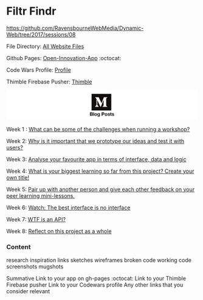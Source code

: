 # Filtr Findr
https://github.com/RavensbourneWebMedia/Dynamic-Web/tree/2017/sessions/08

File Directory: [All Website Files](https://github.com/CallumLovekin28/Open-Innovation-App)

Github Pages: [Open-Innovation-App](https://callumlovekin28.github.io/Open-Innovation-App/) :octocat:

Code Wars Profile: [Profile]()

Thimble Firebase Pusher: [Thimble](https://thimbleprojects.org/callumlovekin/350524/)

![blogs](https://raw.githubusercontent.com/CallumLovekin28/CreativeCollaboration/master/Images/blogposts.png)

Week 1 : [What can be some of the challenges when running a workshop?](https://medium.com/@c.lovekin/what-can-be-some-of-the-challenges-when-running-a-workshop-804fff4134ca) 

Week 2: [Why is it important that we prototype our ideas and test it with users?](https://medium.com/@c.lovekin/why-is-it-important-that-we-prototype-our-ideas-and-test-it-with-users-7349e21a4d63) 

Week 3: [Analyse your favourite app in terms of interface, data and logic]() 

Week 4: [What is your biggest learning so far from this project? Create your own title!]() 

Week 5: [Pair up with another person and give each other feedback on your peer learning mini-lessons.](https://medium.com/@c.lovekin/peer-feedback-on-javascript-mini-lessons-bea12d7d6c89)

Week 6: [Watch: The best interface is no interface](https://medium.com/@c.lovekin/the-best-interface-is-no-interface-5521bfcf1664) 

Week 7: [WTF is an API?]() 

Week 8: [Reflect on this project as a whole]() 

### Content 
research
inspiration links
sketches
wireframes
broken code
working code
screenshots
mugshots


Summative
Link to your app on gh-pages :octocat:
Link to your Thimble Firebase pusher
Link to your Codewars profile
Any other links that you consider relevant



